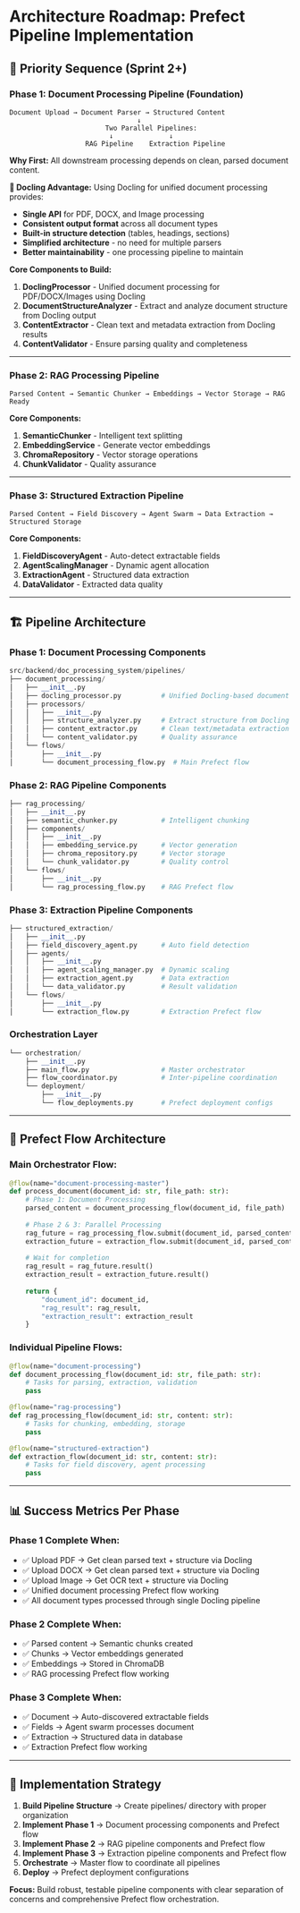 # Architecture Roadmap: Prefect Pipeline Implementation

## 🎯 **Priority Sequence (Sprint 2+)**

### **Phase 1: Document Processing Pipeline (Foundation)**
```
Document Upload → Document Parser → Structured Content
                                ↓
                        Two Parallel Pipelines:
                         ↓              ↓
                   RAG Pipeline    Extraction Pipeline
```

**Why First:** All downstream processing depends on clean, parsed document content.

**🚀 Docling Advantage:** Using Docling for unified document processing provides:
- **Single API** for PDF, DOCX, and Image processing
- **Consistent output format** across all document types
- **Built-in structure detection** (tables, headings, sections)
- **Simplified architecture** - no need for multiple parsers
- **Better maintainability** - one processing pipeline to maintain

**Core Components to Build:**
1. **DoclingProcessor** - Unified document processing for PDF/DOCX/Images using Docling
2. **DocumentStructureAnalyzer** - Extract and analyze document structure from Docling output
3. **ContentExtractor** - Clean text and metadata extraction from Docling results
4. **ContentValidator** - Ensure parsing quality and completeness

---

### **Phase 2: RAG Processing Pipeline**
```
Parsed Content → Semantic Chunker → Embeddings → Vector Storage → RAG Ready
```

**Core Components:**
1. **SemanticChunker** - Intelligent text splitting
2. **EmbeddingService** - Generate vector embeddings  
3. **ChromaRepository** - Vector storage operations
4. **ChunkValidator** - Quality assurance

---

### **Phase 3: Structured Extraction Pipeline**
```
Parsed Content → Field Discovery → Agent Swarm → Data Extraction → Structured Storage
```

**Core Components:**
1. **FieldDiscoveryAgent** - Auto-detect extractable fields
2. **AgentScalingManager** - Dynamic agent allocation
3. **ExtractionAgent** - Structured data extraction
4. **DataValidator** - Extracted data quality

---

## 🏗️ **Pipeline Architecture**

### **Phase 1: Document Processing Components**
```python
src/backend/doc_processing_system/pipelines/
├── document_processing/
│   ├── __init__.py
│   ├── docling_processor.py          # Unified Docling-based document processing
│   ├── processors/
│   │   ├── __init__.py
│   │   ├── structure_analyzer.py     # Extract structure from Docling output
│   │   ├── content_extractor.py      # Clean text/metadata extraction
│   │   └── content_validator.py      # Quality assurance
│   └── flows/
│       ├── __init__.py
│       └── document_processing_flow.py  # Main Prefect flow
```

### **Phase 2: RAG Pipeline Components**
```python
├── rag_processing/
│   ├── __init__.py
│   ├── semantic_chunker.py           # Intelligent chunking
│   ├── components/
│   │   ├── __init__.py
│   │   ├── embedding_service.py      # Vector generation
│   │   ├── chroma_repository.py      # Vector storage
│   │   └── chunk_validator.py        # Quality control
│   └── flows/
│       ├── __init__.py
│       └── rag_processing_flow.py    # RAG Prefect flow
```

### **Phase 3: Extraction Pipeline Components**
```python
├── structured_extraction/
│   ├── __init__.py
│   ├── field_discovery_agent.py      # Auto field detection
│   ├── agents/
│   │   ├── __init__.py
│   │   ├── agent_scaling_manager.py  # Dynamic scaling
│   │   ├── extraction_agent.py       # Data extraction
│   │   └── data_validator.py         # Result validation
│   └── flows/
│       ├── __init__.py
│       └── extraction_flow.py        # Extraction Prefect flow
```

### **Orchestration Layer**
```python
└── orchestration/
    ├── __init__.py
    ├── main_flow.py                  # Master orchestrator
    ├── flow_coordinator.py           # Inter-pipeline coordination
    └── deployment/
        ├── __init__.py
        └── flow_deployments.py       # Prefect deployment configs
```

---

## 🚀 **Prefect Flow Architecture**

### **Main Orchestrator Flow:**
```python
@flow(name="document-processing-master")
def process_document(document_id: str, file_path: str):
    # Phase 1: Document Processing
    parsed_content = document_processing_flow(document_id, file_path)
    
    # Phase 2 & 3: Parallel Processing
    rag_future = rag_processing_flow.submit(document_id, parsed_content)
    extraction_future = extraction_flow.submit(document_id, parsed_content)
    
    # Wait for completion
    rag_result = rag_future.result()
    extraction_result = extraction_future.result()
    
    return {
        "document_id": document_id,
        "rag_result": rag_result,
        "extraction_result": extraction_result
    }
```

### **Individual Pipeline Flows:**
```python
@flow(name="document-processing")
def document_processing_flow(document_id: str, file_path: str):
    # Tasks for parsing, extraction, validation
    pass

@flow(name="rag-processing") 
def rag_processing_flow(document_id: str, content: str):
    # Tasks for chunking, embedding, storage
    pass

@flow(name="structured-extraction")
def extraction_flow(document_id: str, content: str):
    # Tasks for field discovery, agent processing
    pass
```

---

## 📊 **Success Metrics Per Phase**

### **Phase 1 Complete When:**
- ✅ Upload PDF → Get clean parsed text + structure via Docling
- ✅ Upload DOCX → Get clean parsed text + structure via Docling  
- ✅ Upload Image → Get OCR text + structure via Docling
- ✅ Unified document processing Prefect flow working
- ✅ All document types processed through single Docling pipeline

### **Phase 2 Complete When:**
- ✅ Parsed content → Semantic chunks created
- ✅ Chunks → Vector embeddings generated
- ✅ Embeddings → Stored in ChromaDB
- ✅ RAG processing Prefect flow working

### **Phase 3 Complete When:**
- ✅ Document → Auto-discovered extractable fields
- ✅ Fields → Agent swarm processes document
- ✅ Extraction → Structured data in database
- ✅ Extraction Prefect flow working

---

## 🎯 **Implementation Strategy**

1. **Build Pipeline Structure** → Create pipelines/ directory with proper organization
2. **Implement Phase 1** → Document processing components and Prefect flow
3. **Implement Phase 2** → RAG pipeline components and Prefect flow
4. **Implement Phase 3** → Extraction pipeline components and Prefect flow
5. **Orchestrate** → Master flow to coordinate all pipelines
6. **Deploy** → Prefect deployment configurations

**Focus:** Build robust, testable pipeline components with clear separation of concerns and comprehensive Prefect flow orchestration.